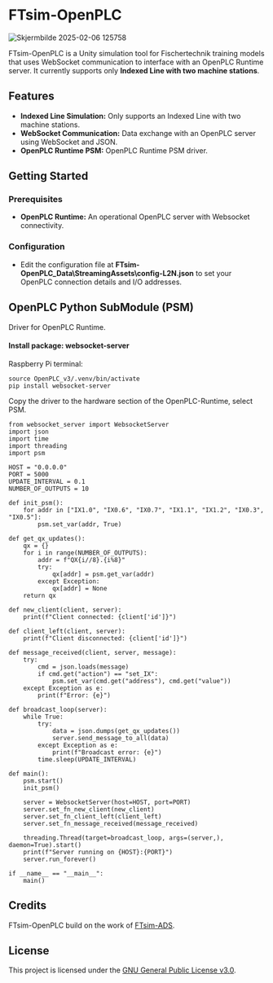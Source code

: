 # FTsim-OpenPLC
![Skjermbilde 2025-02-06 125758](https://github.com/user-attachments/assets/fab16526-bf24-47c7-a8c1-2de4f054a633)

FTsim-OpenPLC is a Unity simulation tool for Fischertechnik training models that uses WebSocket communication to interface with an OpenPLC Runtime server. It currently supports only **Indexed Line with two machine stations**.

## Features

- **Indexed Line Simulation:** Only supports an Indexed Line with two machine stations.
- **WebSocket Communication:** Data exchange with an OpenPLC server using WebSocket and JSON.
- **OpenPLC Runtime PSM:** OpenPLC Runtime PSM driver.

## Getting Started

### Prerequisites

- **OpenPLC Runtime:** An operational OpenPLC server with Websocket connectivity.

### Configuration

- Edit the configuration file at **FTsim-OpenPLC_Data\StreamingAssets\config-L2N.json** to set your OpenPLC connection details and I/O addresses.

## OpenPLC Python SubModule (PSM)
Driver for OpenPLC Runtime. 

#### Install package: websocket-server

Raspberry Pi terminal:
```
source OpenPLC_v3/.venv/bin/activate
pip install websocket-server
```
Copy the driver to the hardware section of the OpenPLC-Runtime, select PSM. 
```
from websocket_server import WebsocketServer
import json
import time
import threading
import psm

HOST = "0.0.0.0"
PORT = 5000
UPDATE_INTERVAL = 0.1
NUMBER_OF_OUTPUTS = 10

def init_psm():
    for addr in ["IX1.0", "IX0.6", "IX0.7", "IX1.1", "IX1.2", "IX0.3", "IX0.5"]:
        psm.set_var(addr, True)

def get_qx_updates():
    qx = {}
    for i in range(NUMBER_OF_OUTPUTS):
        addr = f"QX{i//8}.{i%8}"
        try:
            qx[addr] = psm.get_var(addr)
        except Exception:
            qx[addr] = None
    return qx

def new_client(client, server):
    print(f"Client connected: {client['id']}")

def client_left(client, server):
    print(f"Client disconnected: {client['id']}")

def message_received(client, server, message):
    try:
        cmd = json.loads(message)
        if cmd.get("action") == "set_IX":
            psm.set_var(cmd.get("address"), cmd.get("value"))
    except Exception as e:
        print(f"Error: {e}")

def broadcast_loop(server):
    while True:
        try:
            data = json.dumps(get_qx_updates())
            server.send_message_to_all(data)
        except Exception as e:
            print(f"Broadcast error: {e}")
        time.sleep(UPDATE_INTERVAL)

def main():
    psm.start()
    init_psm()

    server = WebsocketServer(host=HOST, port=PORT)
    server.set_fn_new_client(new_client)
    server.set_fn_client_left(client_left)
    server.set_fn_message_received(message_received)

    threading.Thread(target=broadcast_loop, args=(server,), daemon=True).start()
    print(f"Server running on {HOST}:{PORT}")
    server.run_forever()

if __name__ == "__main__":
    main()
```

## Credits

FTsim-OpenPLC build on the work of [FTsim-ADS](https://github.com/laspp/FTsim-ADS).

## License

This project is licensed under the [GNU General Public License v3.0](LICENSE).
